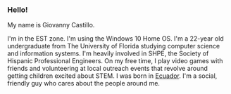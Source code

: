 <h3>Hello!</h3> My name is Giovanny Castillo.
 
 I'm in the EST zone. I'm using the Windows 10 Home OS. I'm a 22-year old undergraduate from The University of Florida studying computer science and information systems. I'm heavily involved in SHPE, the Society of Hispanic Professional Engineers. On my free time, I play video games with friends and volunteering at local outreach events that revolve around getting children excited about STEM. I was born in [Ecuador](http://wikitravel.org/en/Ecuador). I'm a social, friendly guy who cares about the people around me.
 
